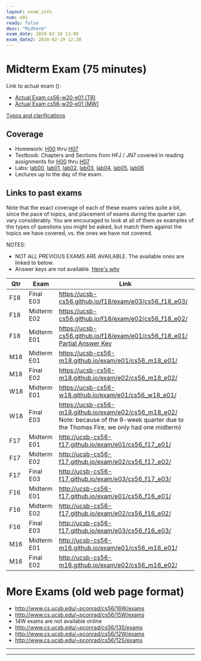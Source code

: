 ```yaml
---
layout: exam_info
num: e01
ready: false
desc: "Midterm"
exam_date: 2020-02-18 11:00
exam_date2: 2020-02-19 12:30
---
```



<div style="display:none;">  http://ucsb-cs56.github.io/f19/exam/e01
</div>

# Midterm Exam (75 minutes)

Link to actual exam (): 
* [Actual Exam cs56-w20-e01 (TR)](cs56-w20-e01/)
* [Actual Exam cs56-w20-e01 (MW)](cs56-w20-e01-mw/)


[Typos and clarifications](typos)


## Coverage

* Homework: [H00](/hwk/h00/) thru [H07](/hwk/h07/)
* Textbook: Chapters and Sections from HFJ / JN7 covered in reading assignments for [H00](/hwk/h00/) thru [H07](/hwk/h07/)
* Labs: [lab00](/lab/lab00), [lab01](/lab/lab01), [lab02](/lab/lab02), [lab03](/lab/lab03), [lab04](/lab/lab04), [lab05](/lab/lab05),  [lab06](/lab/lab06)
* Lectures up to the day of the exam.

## Links to past exams

Note that the exact coverage of each of these exams varies quite a bit, since the pace of topics, and placement of exams during the quarter can vary considerably.  You are encouraged to look at all of them as examples of the types of questions you might be asked, but
match them against the topics we have covered, vs. the ones we have not covered.

NOTES: 
* NOT ALL PREVIOUS EXAMS ARE AVAILABLE.    The available ones are linked to below.
* Answer keys are not available.  [Here's why](https://ucsb-cs56-pconrad.github.io/topics/course_policies_answer_keys/)


| Qtr |  Exam | Link |
|-----|-------|-------|
| F18 | Final E03 | <https://ucsb-cs56.github.io/f18/exam/e03/cs56_f18_e03/> 
| F18 | Midterm E02 | <https://ucsb-cs56.github.io/f18/exam/e02/cs56_f18_e02/> 
| F18 | Midterm E01 | <https://ucsb-cs56.github.io/f18/exam/e01/cs56_f18_e01/> <br> [Partial Answer Key](https://ucsb-cs56.github.io/f18/exam/e01/cs56_f18_e01/key/)
| M18 | Midterm E01 |  <https://ucsb-cs56-m18.github.io/exam/e01/cs56_m18_e01/> |
| M18 | Final E02 |  <https://ucsb-cs56-m18.github.io/exam/e02/cs56_m18_e02/> |
| W18 | Midterm E01 |  <https://ucsb-cs56-w18.github.io/exam/e01/cs56_w18_e01/> |
| W18 | Final E03 |  <https://ucsb-cs56-m18.github.io/exam/e02/cs56_m18_e02/>  <br>Note: because of the 9-week quarter due to the Thomas Fire, we only had one midterm) |
| F17 | Midterm E01 | <http://ucsb-cs56-f17.github.io/exam/e01/cs56_f17_e01/> |
| F17 | Midterm E02| <http://ucsb-cs56-f17.github.io/exam/e02/cs56_f17_e02/> |
| F17 | Final E03 | <http://ucsb-cs56-f17.github.io/exam/e03/cs56_f17_e03/> |
| F16 | Midterm E01 | <http://ucsb-cs56-f17.github.io/exam/e01/cs56_f16_e01/> |
| F16 | Midterm E02| <http://ucsb-cs56-f17.github.io/exam/e02/cs56_f16_e02/> |
| F16 | Final E03 | <http://ucsb-cs56-f17.github.io/exam/e03/cs56_f16_e03/> |
| M16 | Midterm E01 |  <http://ucsb-cs56-m16.github.io/exam/e01/cs56_m16_e01/> |
| M16 | Final E02 |  <http://ucsb-cs56-m16.github.io/exam/e02/cs56_m16_e02/> |

# More Exams (old web page format)

* <http://www.cs.ucsb.edu/~pconrad/cs56/16W/exams> 
* <http://www.cs.ucsb.edu/~pconrad/cs56/15W/exams>
* 14W exams are not available online
* <http://www.cs.ucsb.edu/~pconrad/cs56/13S/exams>
* <http://www.cs.ucsb.edu/~pconrad/cs56/12W/exams>
* <http://www.cs.ucsb.edu/~pconrad/cs56/12S/exams>
---



---

<div style="display:none;">  http://ucsb-cs56-f18.github.io/exam/e01 </div>
